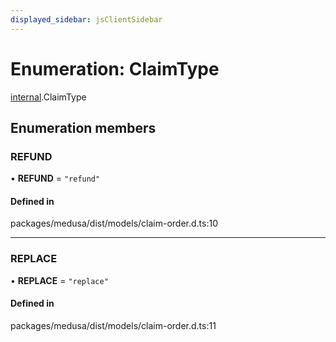 ```yaml
---
displayed_sidebar: jsClientSidebar
---
```


# Enumeration: ClaimType

[internal](../modules/internal.md).ClaimType

## Enumeration members

### REFUND

• **REFUND** = `"refund"`

#### Defined in

packages/medusa/dist/models/claim-order.d.ts:10

___

### REPLACE

• **REPLACE** = `"replace"`

#### Defined in

packages/medusa/dist/models/claim-order.d.ts:11
